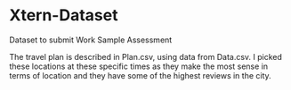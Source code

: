# Xtern-Dataset
Dataset to submit Work Sample Assessment

The travel plan is described in Plan.csv, using data from Data.csv. I picked these
locations at these specific times as they make the most sense in terms of location
and they have some of the highest reviews in the city.